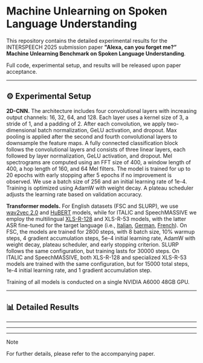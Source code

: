 # Machine Unlearning on Spoken Language Understanding

This repository contains the detailed experimental results for the INTERSPEECH 2025 submission paper **"Alexa, can you forget me?” Machine Unlearning Benchmark on Spoken Language Understanding**. 

Full code, experimental setup, and results will be released upon paper acceptance.

---

## ⚙️ Experimental Setup

**2D-CNN.** The architecture includes four convolutional layers with increasing output channels: 16, 32, 64, and 128. Each layer uses a kernel size of 3, a stride of 1, and a padding of 2. After each convolution, we apply two-dimensional batch normalization, GeLU activation, and dropout. Max pooling is applied after the second and fourth convolutional layers to downsample the feature maps. A fully connected classification block follows the convolutional layers and consists of three linear layers, each followed by layer normalization, GeLU activation, and dropout.
Mel spectrograms are computed using an FFT size of 400, a window length of 400, a hop length of 160, and 64 Mel filters. The model is trained for up to 20 epochs with early stopping after 5 epochs if no improvement is observed. We use a batch size of 256 and an initial learning rate of 1e-4. Training is optimized using AdamW with weight decay. A plateau scheduler adjusts the learning rate based on validation accuracy.  

**Transformer models.** For English datasets (FSC and SLURP), we use [wav2vec 2.0](https://huggingface.co/facebook/wav2vec2-base) and [HuBERT](https://huggingface.co/facebook/facebook-base-ls960) models, while for ITALIC and SpeechMASSIVE we employ the multilingual [XLS-R-128](https://huggingface.co/facebook/wav2vec2-xls-r-300m) and XLS-R-53 models, with the latter ASR fine-tuned for the target language (i.e., [Italian](https://huggingface.co/jonatasgrosman/wav2vec2-large-xlsr-53-italian), [German](https://huggingface.co/jonatasgrosman/wav2vec2-large-xlsr-53-german),
[French](https://huggingface.co/jonatasgrosman/wav2vec2-large-xlsr-53-french)).
On FSC, the models are trained for 2800 steps, with 8 batch size, 10% warmup steps, 4 gradient accumulation steps, 5e-4 initial learning rate, AdamW with weight decay, plateau scheduler, and early stopping criterion. SLURP follows the same configuration, but training lasts for 30000 steps.
On ITALIC and SpeechMASSIVE, both XLS-R-128 and specialized XLS-R-53 models are trained with the same configuration, but for 15000 total steps, 1e-4 initial learning rate, and 1 gradient accumulation step.

Training of all models is conducted on a single NVIDIA A6000 48GB GPU.

---

## 📊 Detailed Results

---

---


---


> [!Note]  
> For further details, please refer to the accompanying paper.
